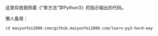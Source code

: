 这里存放我照着《“笨方法”学Python3》的指示输出的代码。 

懒人备用：

	cd maiyunfei2000.com/github.maiyunfei2000.com/learn-py3-hard-way